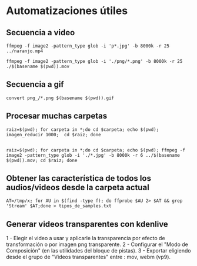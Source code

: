 # Automatizaciones útiles

## Secuencia a video

	ffmpeg -f image2 -pattern_type glob -i 'p*.jpg' -b 8000k -r 25 ../naranjo.mp4

	ffmpeg -f image2 -pattern_type glob -i './png/*.png' -b 8000k -r 25 ./$(basename $(pwd)).mov

## Secuencia a gif

	convert png_/*.png $(basename $(pwd)).gif


## Procesar muchas carpetas

	raiz=$(pwd); for carpeta in *;do cd $carpeta; echo $(pwd); imagen_reducir 1000;  cd $raiz; done


	raiz=$(pwd); for carpeta in *;do cd $carpeta; echo $(pwd); ffmpeg -f image2 -pattern_type glob -i './*.jpg' -b 8000k -r 6 ../$(basename $(pwd)).mov; cd $raiz; done


## Obtener las característica de todos los audios/videos desde la carpeta actual
	AT=/tmp/x; for AU in $(find -type f); do ffprobe $AU 2> $AT && grep 'Stream' $AT;done > tipos_de_samples.txt


## Generar videos transparentes con kdenlive

1 - Elegir el video a usar y aplicarle la transparencia por efecto de transformación o por imagen png transparente.
2 - Configurar el "Modo de Composición" (en las utilidades del bloque de pistas).
3 - Exportar eligiendo desde el grupo de "Videos transparentes" entre : mov, webm (vp9).
